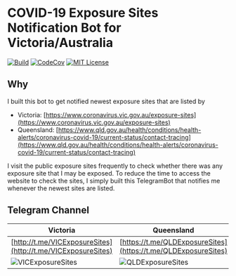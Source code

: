 # COVID-19 Exposure Sites Notification Bot for Victoria/Australia

[![Build](https://github.com/chrisleekr/exposure-sites-notification/workflows/Push/badge.svg)](https://github.com/chrisleekr/exposure-sites-notification/actions?query=workflow%3APush)
[![CodeCov](https://codecov.io/gh/chrisleekr/exposure-sites-notification/branch/master/graph/badge.svg)](https://codecov.io/gh/chrisleekr/exposure-sites-notification)
[![MIT License](https://img.shields.io/github/license/chrisleekr/exposure-sites-notification)](https://github.com/chrisleekr/exposure-sites-notification/blob/master/LICENSE)

## Why

I built this bot to get notified newest exposure sites that are listed by

- Victoria: [https://www.coronavirus.vic.gov.au/exposure-sites](https://www.coronavirus.vic.gov.au/exposure-sites)
- Queensland: [https://www.qld.gov.au/health/conditions/health-alerts/coronavirus-covid-19/current-status/contact-tracing](https://www.qld.gov.au/health/conditions/health-alerts/coronavirus-covid-19/current-status/contact-tracing)

I visit the public exposure sites frequently to check whether there was any exposure site that I may be exposed. To reduce the time to access the website to check the sites, I simply built this TelegramBot that notifies me whenever the newest sites are listed.

## Telegram Channel

| Victoria | Queensland |
| -------- | ---------- |
| [http://t.me/VICExposureSites](http://t.me/VICExposureSites) | [https://t.me/QLDExposureSites](https://t.me/QLDExposureSites) |
| ![VICExposureSites](https://user-images.githubusercontent.com/5715919/129573526-ffc6c893-6739-4e23-b9c8-4ed924c06ebe.png) | ![QLDExposureSites](https://user-images.githubusercontent.com/5715919/129573594-17ebf75a-c914-4b4c-9d72-ed95061b7c65.png) |
